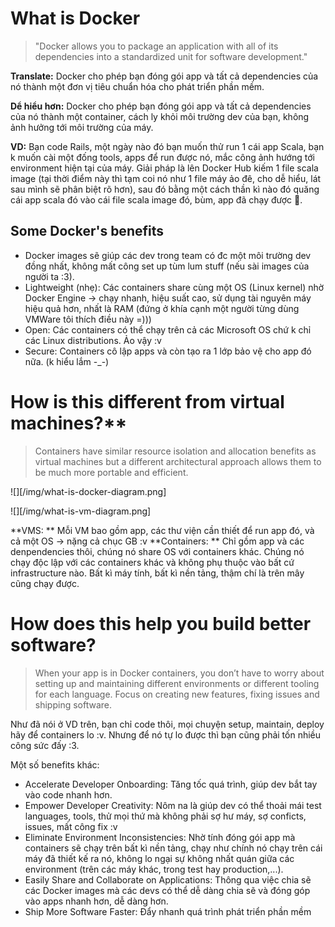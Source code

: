 # What is Docker

> "Docker allows you to package an application with all of its dependencies into a standardized unit for software development."

**Translate:** Docker cho phép bạn đóng gói app và tất cả dependencies của nó thành một đơn vị tiêu chuẩn hóa cho phát triển phần mềm.

**Dể hiểu hơn:** Docker cho phép bạn đóng gói app và tất cả dependencies của nó thành một container, cách ly khỏi môi trường dev của bạn, không ảnh hưởng tới môi trường của máy.

**VD:** Bạn code Rails, một ngày nào đó bạn muốn thử run 1 cái app Scala, bạn k muốn cài một đống tools, apps để run được nó, mắc công ảnh hướng tới environment hiện tại của máy. Giải pháp là lên Docker Hub kiếm 1 file scala image (tại thời điểm này thì tạm coi nó như 1 file máy ảo đê, cho dễ hiểu, lát sau mình sẽ phân biệt rõ hơn), sau đó bằng một cách thần kì nào đó quăng cái app scala đó vào cái file scala image đó, bùm, app đã chạy được :rocket:.


## Some Docker's benefits

- Docker images sẽ giúp các dev trong team có đc một môi trường dev đồng nhất, không mất công set up tùm lum stuff (nếu sài images của người ta :3).
- Lightweight (nhẹ): Các containers share cùng một OS (Linux kernel) nhờ Docker Engine -> chạy nhanh, hiệu suất cao, sử dụng tài nguyên máy hiệu quả hơn, nhất là RAM (đứng ở khía cạnh một người từng dùng VMWare tôi thích điều này =)))
- Open: Các containers có thể chạy trên cả các Microsoft OS chứ k chỉ các Linux distributions. Ảo vậy :v
- Secure: Containers cô lập apps và còn tạo ra 1 lớp bảo vệ cho app đó nữa. (k hiểu lắm -_-)

# How is this different from virtual machines?**

> Containers have similar resource isolation and allocation benefits as virtual machines but a different architectural approach allows them to be much more portable and efficient.

![][/img/what-is-docker-diagram.png]

![][/img/what-is-vm-diagram.png]

**VMS: ** Mỗi VM bao gồm app, các thư viện cần thiết để run app đó, và cả một OS -> nặng cả chục GB :v
**Containers: ** Chỉ gồm app và các denpendencies thôi, chúng nó share OS với containers khác. Chúng nó chạy độc lập với các containers khác và không phụ thuộc vào bất cứ infrastructure nào. Bất kì máy tính, bất kì nền tảng, thậm chí là trên mây cũng chạy được.

# How does this help you build better software?

> When your app is in Docker containers, you don’t have to worry about setting up and maintaining different environments or different tooling for each language. Focus on creating new features, fixing issues and shipping software.

Như đã nói ở VD trên, bạn chỉ code thôi, mọi chuyện setup, maintain, deploy hãy để containers lo :v. Nhưng để nó tự lo được thì bạn cũng phải tốn nhiều công sức đấy :3.

Một số benefits khác:

- Accelerate Developer Onboarding: Tăng tốc quá trình, giúp dev bắt tay vào code nhanh hơn.
- Empower Developer Creativity: Nôm na là giúp dev có thể thoải mái test languages, tools, thử mọi thứ mà không phải sợ hư máy, sợ conficts, issues, mất công fix :v
- Eliminate Environment Inconsistencies: Nhờ tính đóng gói app mà containers sẽ chạy trên bất kì nền tảng, chạy như chính nó chạy trên cái máy đã thiết kế ra nó, không lo ngại sự không nhất quán giữa các environment (trên các máy khác, trong test hay production,...).
- Easily Share and Collaborate on Applications: Thông qua việc chia sẽ các Docker images mà các devs có thể dễ dàng chia sẽ và đóng góp vào apps nhanh hơn, dễ dàng hơn. 
- Ship More Software Faster: Đẩy nhanh quá trình phát triển phần mềm